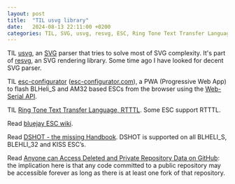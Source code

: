 ```yaml
---
layout: post
title:  "TIL usvg library"
date:   2024-08-13 22:11:00 +0200
categories: TIL, SVG, usvg, resvg, ESC, Ring Tone Text Transfer Language, RTTTL, DSHOT, GitHub
---
```

TIL [usvg](https://github.com/RazrFalcon/resvg/tree/master/crates/usvg), an [SVG](https://en.wikipedia.org/wiki/Scalable_Vector_Graphics) parser that tries to solve most of SVG complexity. It's part of [resvg](https://github.com/RazrFalcon/resvg), an SVG rendering library. Some time ago I have looked for decent SVG parser.

TIL [esc-configurator](https://github.com/stylesuxx/esc-configurator) ([esc-configurator.com](https://esc-configurator.com)), a PWA (Progressive Web App) to flash BLHeli_S and AM32 based ESCs from the browser using the [Web-Serial API](https://wicg.github.io/serial/).

TIL [Ring Tone Text Transfer Language, RTTTL](https://en.wikipedia.org/wiki/Ring_Tone_Text_Transfer_Language). Some ESC support RTTTL.

Read [bluejay ESC wiki](https://github.com/bird-sanctuary/bluejay/wiki).

Read [DSHOT - the missing Handbook](https://brushlesswhoop.com/dshot-and-bidirectional-dshot/). DSHOT is supported on all BLHELI_S, BLEHLI_32 and KISS ESC’s.

Read [Anyone can Access Deleted and Private Repository Data on GitHub](https://trufflesecurity.com/blog/anyone-can-access-deleted-and-private-repo-data-github): the implication here is that any code committed to a public repository may be accessible forever as long as there is at least one fork of that repository.
